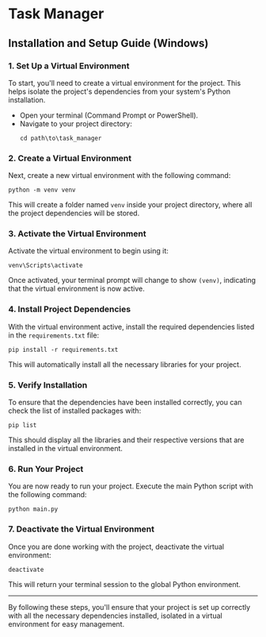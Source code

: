 # Task Manager

## Installation and Setup Guide (Windows)

### 1. Set Up a Virtual Environment

To start, you'll need to create a virtual environment for the project. This helps isolate the project's dependencies from your system's Python installation.

- Open your terminal (Command Prompt or PowerShell).
- Navigate to your project directory:
  ```
  cd path\to\task_manager
  ```

### 2. Create a Virtual Environment

Next, create a new virtual environment with the following command:
  ```
  python -m venv venv
  ``` 
This will create a folder named `venv` inside your project directory, where all the project dependencies will be stored.

### 3. Activate the Virtual Environment

Activate the virtual environment to begin using it:
  ```
  venv\Scripts\activate
  ``` 
Once activated, your terminal prompt will change to show `(venv)`, indicating that the virtual environment is now active.

### 4. Install Project Dependencies

With the virtual environment active, install the required dependencies listed in the `requirements.txt` file:
  ```
  pip install -r requirements.txt
  ``` 
This will automatically install all the necessary libraries for your project.

### 5. Verify Installation

To ensure that the dependencies have been installed correctly, you can check the list of installed packages with:
  ```
  pip list
  ``` 
This should display all the libraries and their respective versions that are installed in the virtual environment.

### 6. Run Your Project

You are now ready to run your project. Execute the main Python script with the following command:
  ```
  python main.py
  ```

### 7. Deactivate the Virtual Environment

Once you are done working with the project, deactivate the virtual environment:
  ```
  deactivate
  ``` 
This will return your terminal session to the global Python environment.

---

By following these steps, you'll ensure that your project is set up correctly with all the necessary dependencies installed, isolated in a virtual environment for easy management.
